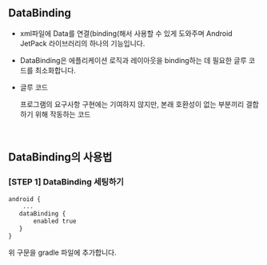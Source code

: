 ## DataBinding

- xml파일에 Data를 연결(binding(해서 사용할 수 있게 도와주며 Android JetPack 라이브러리의 하나의 기능입니다.
- DataBinding은 에플리케이션 로직과 레이아웃을 binding하는 데 필요한 글루 코드를 최소화합니다.

- 글루 코드

  프로그램의 요구사항 구현에는 기여하지 않지만, 본래 호환성이 없는 부분끼리 결합하기 위해 작동하는 코드
<br>

## DataBinding의 사용법

### [STEP 1] DataBinding 세팅하기

```xml
android {
    ...
   dataBinding {    
 	   enabled true
   }
}
```

위 구문을 gradle 파일에 추가합니다.
